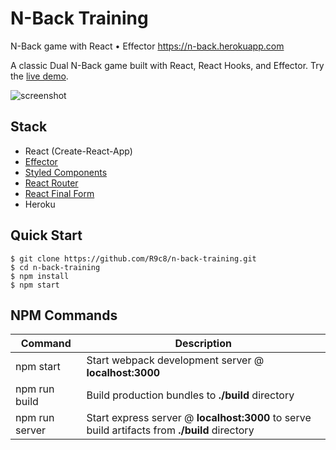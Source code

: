 # N-Back Training
N-Back game with React • Effector https://n-back.herokuapp.com

A classic Dual N-Back game built with React, React Hooks, and Effector. Try the [live demo](https://n-back.herokuapp.com).

![screenshot](https://habrastorage.org/webt/ve/17/bf/ve17bfzycco7crulazxluqyc0ni.jpeg)


Stack
-----

- React (Create-React-App)
- [Effector](https://github.com/zerobias/effector)
- [Styled Components](https://github.com/styled-components/styled-components)
- [React Router](https://github.com/ReactTraining/react-router)
- [React Final Form](https://github.com/final-form/react-final-form)
- Heroku


Quick Start
-----------

```shell
$ git clone https://github.com/R9c8/n-back-training.git
$ cd n-back-training
$ npm install
$ npm start
```


NPM Commands
------------

|Command|Description|
|---|---|
|npm start|Start webpack development server @ **localhost:3000**|
|npm run build|Build production bundles to **./build** directory|
|npm run server|Start express server @ **localhost:3000** to serve build artifacts from **./build** directory|
